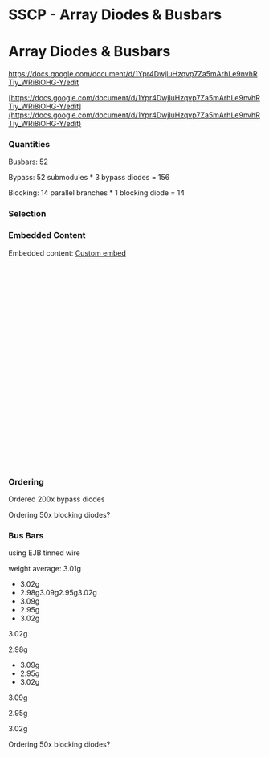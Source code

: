 # SSCP - Array Diodes & Busbars

# Array Diodes & Busbars

https://docs.google.com/document/d/1Ypr4DwjluHzqvp7Za5mArhLe9nvhRTiy_WRi8iOHG-Y/edit

[https://docs.google.com/document/d/1Ypr4DwjluHzqvp7Za5mArhLe9nvhRTiy_WRi8iOHG-Y/edit](https://docs.google.com/document/d/1Ypr4DwjluHzqvp7Za5mArhLe9nvhRTiy_WRi8iOHG-Y/edit)

### Quantities

[](#h.xlnnk6k3cszb)

Busbars: 52

Bypass: 52 submodules * 3 bypass diodes = 156

Blocking: 14 parallel branches * 1 blocking diode = 14

### Selection

[](#h.bnktwk2yll78)

### Embedded Content

Embedded content: [Custom embed]()

<iframe width="100%" height="400" src="" frameborder="0"></iframe>

### Ordering

[](#h.56h1bvsph4j9)

Ordered 200x bypass diodes

Ordering 50x blocking diodes?

### Bus Bars

[](#h.xthl6cu7cjv)

using EJB tinned wire

weight average: 3.01g

* 3.02g
* 2.98g3.09g2.95g3.02g
* 3.09g
* 2.95g
* 3.02g

3.02g

2.98g

* 3.09g
* 2.95g
* 3.02g

3.09g

2.95g

3.02g

Ordering 50x blocking diodes?

